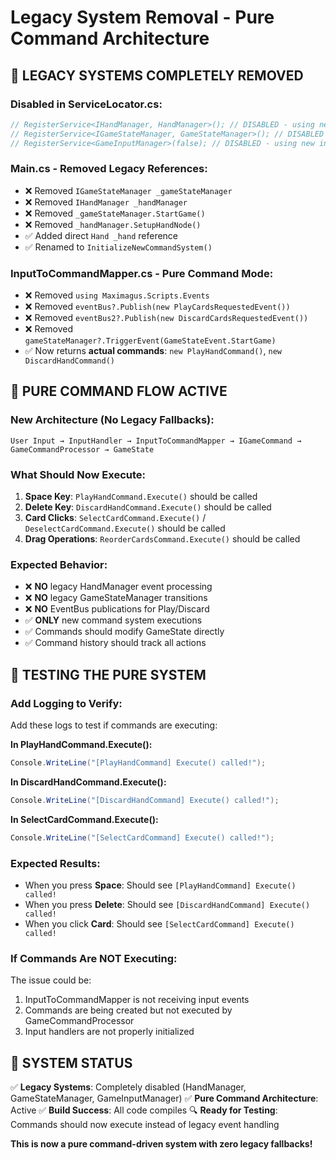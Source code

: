 # Legacy System Removal - Pure Command Architecture

## 🚫 LEGACY SYSTEMS COMPLETELY REMOVED

### **Disabled in ServiceLocator.cs:**
```csharp
// RegisterService<IHandManager, HandManager>(); // DISABLED - using new command system  
// RegisterService<IGameStateManager, GameStateManager>(); // DISABLED - using new command system
// RegisterService<GameInputManager>(false); // DISABLED - using new input system
```

### **Main.cs - Removed Legacy References:**
- ❌ Removed `IGameStateManager _gameStateManager`
- ❌ Removed `IHandManager _handManager` 
- ❌ Removed `_gameStateManager.StartGame()`
- ❌ Removed `_handManager.SetupHandNode()`
- ✅ Added direct `Hand _hand` reference
- ✅ Renamed to `InitializeNewCommandSystem()`

### **InputToCommandMapper.cs - Pure Command Mode:**
- ❌ Removed `using Maximagus.Scripts.Events`
- ❌ Removed `eventBus?.Publish(new PlayCardsRequestedEvent())`
- ❌ Removed `eventBus2?.Publish(new DiscardCardsRequestedEvent())`
- ❌ Removed `gameStateManager?.TriggerEvent(GameStateEvent.StartGame)`
- ✅ Now returns **actual commands**: `new PlayHandCommand()`, `new DiscardHandCommand()`

## 🎯 PURE COMMAND FLOW ACTIVE

### **New Architecture (No Legacy Fallbacks):**
```
User Input → InputHandler → InputToCommandMapper → IGameCommand → GameCommandProcessor → GameState
```

### **What Should Now Execute:**
1. **Space Key**: `PlayHandCommand.Execute()` should be called
2. **Delete Key**: `DiscardHandCommand.Execute()` should be called  
3. **Card Clicks**: `SelectCardCommand.Execute()` / `DeselectCardCommand.Execute()` should be called
4. **Drag Operations**: `ReorderCardsCommand.Execute()` should be called

### **Expected Behavior:**
- ❌ **NO** legacy HandManager event processing
- ❌ **NO** legacy GameStateManager transitions  
- ❌ **NO** EventBus publications for Play/Discard
- ✅ **ONLY** new command system executions
- ✅ Commands should modify GameState directly
- ✅ Command history should track all actions

## 🧪 TESTING THE PURE SYSTEM

### **Add Logging to Verify:**
Add these logs to test if commands are executing:

**In PlayHandCommand.Execute():**
```csharp
Console.WriteLine("[PlayHandCommand] Execute() called!");
```

**In DiscardHandCommand.Execute():**
```csharp
Console.WriteLine("[DiscardHandCommand] Execute() called!");
```

**In SelectCardCommand.Execute():**
```csharp
Console.WriteLine("[SelectCardCommand] Execute() called!");
```

### **Expected Results:**
- When you press **Space**: Should see `[PlayHandCommand] Execute() called!`
- When you press **Delete**: Should see `[DiscardHandCommand] Execute() called!`
- When you click **Card**: Should see `[SelectCardCommand] Execute() called!`

### **If Commands Are NOT Executing:**
The issue could be:
1. InputToCommandMapper is not receiving input events
2. Commands are being created but not executed by GameCommandProcessor
3. Input handlers are not properly initialized

## 🚀 SYSTEM STATUS

✅ **Legacy Systems**: Completely disabled (HandManager, GameStateManager, GameInputManager)
✅ **Pure Command Architecture**: Active
✅ **Build Success**: All code compiles
🔍 **Ready for Testing**: Commands should now execute instead of legacy event handling

**This is now a pure command-driven system with zero legacy fallbacks!**